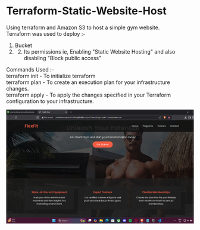 # Terraform-Static-Website-Host
Using terraform and Amazon S3 to host a simple gym website.  
Terraform was used to deploy :-  
1) Bucket
2) 2) Its permissions ie, Enabling "Static Website Hosting" and also disabling "Block public access"

Commands Used :-  
terraform init - To initialize terraform  
terraform plan - To create an execution plan for your infrastructure changes.  
terraform apply - To apply the changes specified in your Terraform configuration to your infrastructure.

![pic](static_site)
